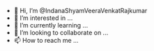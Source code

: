 - 👋 Hi, I’m @IndanaShyamVeeraVenkatRajkumar
- 👀 I’m interested in ...
- 🌱 I’m currently learning ...
- 💞️ I’m looking to collaborate on ...
- 📫 How to reach me ...

<!---
IndanaShyamVeeraVenkatRajkumar/IndanaShyamVeeraVenkatRajkumar is a ✨ special ✨ repository because its `README.md` (this file) appears on your GitHub profile.
You can click the Preview link to take a look at your changes.
--->
